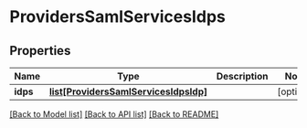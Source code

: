 # ProvidersSamlServicesIdps

## Properties
Name | Type | Description | Notes
------------ | ------------- | ------------- | -------------
**idps** | [**list[ProvidersSamlServicesIdpsIdp]**](ProvidersSamlServicesIdpsIdp.md) |  | [optional] 

[[Back to Model list]](../README.md#documentation-for-models) [[Back to API list]](../README.md#documentation-for-api-endpoints) [[Back to README]](../README.md)


